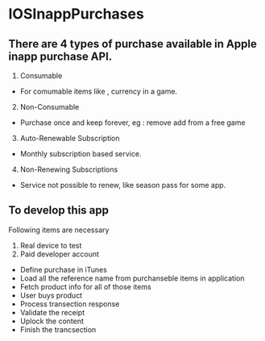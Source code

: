 # IOSInappPurchases

## There are 4 types of purchase available in Apple inapp purchase API.
1. Consumable
  * For comumable items like , currency in a game.
2. Non-Consumable
  * Purchase once and keep forever, eg : remove add from a free game
3. Auto-Renewable Subscription
  * Monthly subscription based service.
4. Non-Renewing Subscriptions
  * Service not possible to renew, like season pass for some app.
  
  
## To develop this app
Following items are necessary
1. Real device to test
2. Paid developer account

* Define purchase in iTunes
* Load all the reference name from purchanseble items in application
* Fetch product info for all of those items
* User buys product
* Process transection response
* Validate the receipt
* Uplock the content
* Finish the trancsection
